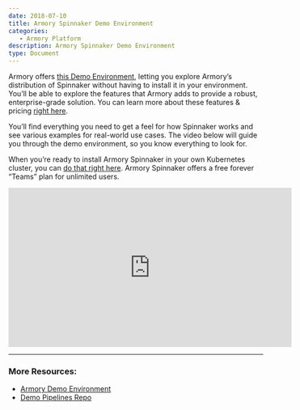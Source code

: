 ```yaml
---
date: 2018-07-10
title: Armory Spinnaker Demo Environment
categories:
   - Armory Platform
description: Armory Spinnaker Demo Environment
type: Document
---
```


Armory offers [this Demo Environment](https://spinnaker.demo.armory.io), letting you explore Armory’s distribution of Spinnaker without having to install it in your environment. You’ll be able to explore the features that Armory adds to provide a robust, enterprise-grade solution. You can learn more about these features & pricing [right here](http://www.armory.io/pricing).

You’ll find everything you need to get a feel for how Spinnaker works and see various examples for real-world use cases. The video below will guide you through the demo environment, so you know everything to look for.

When you’re ready to install Armory Spinnaker in your own Kubernetes cluster, you can [do that right here](http://go.armory.io/install). Armory Spinnaker offers a free forever “Teams” plan for unlimited users.

<iframe width="560" height="315" src="https://www.youtube.com/embed/RMDo9TpDW-M" frameborder="0" allow="autoplay; encrypted-media" allowfullscreen></iframe>

***

### More Resources: 
- [Armory Demo Environment](https://spinnaker.demo.armory.io)
- [Demo Pipelines Repo](https://github.com/armory/demo-pipelines)
